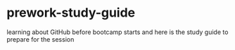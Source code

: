 # prework-study-guide
learning about GitHub before bootcamp starts and here is the study guide to prepare for the session
